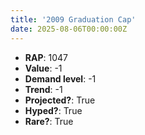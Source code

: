 ```yaml
---
title: '2009 Graduation Cap'
date: 2025-08-06T00:00:00Z
---
```

- **RAP**: 1047
- **Value**: -1
- **Demand level**: -1
- **Trend**: -1
- **Projected?**: True
- **Hyped?**: True
- **Rare?**: True
